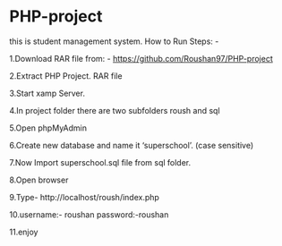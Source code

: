 # PHP-project
this is student management system.
How to Run Steps: -

1.Download RAR file from: - https://github.com/Roushan97/PHP-project

 
2.Extract PHP Project. RAR file

3.Start xamp Server.

4.In project folder there are two subfolders roush and sql

5.Open phpMyAdmin

6.Create new database and name it ‘superschool’. (case sensitive)

7.Now Import superschool.sql file from sql folder.

8.Open browser

9.Type- http://localhost/roush/index.php

10.username:- roushan
   password:-roushan
   
11.enjoy


